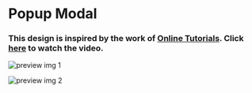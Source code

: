 # Popup Modal
### This design is inspired by the work of [Online Tutorials](https://www.youtube.com/@OnlineTutorialsYT). Click [here](https://youtu.be/snhpoxtLugU) to watch the video.

![preview img 1](/preview-1.jpeg)

![preview img 2](/preview-2.jpeg)
